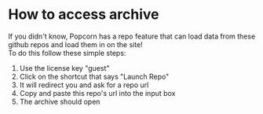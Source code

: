 # How to access archive
If you didn't know, Popcorn has a repo feature that can load data from these github repos and load them in on the site!</br>
To do this follow these simple steps:
1. Use the license key "guest"
2. Click on the shortcut that says "Launch Repo"
3. It will redirect you and ask for a repo url
4. Copy and paste this repo's url into the input box
5. The archive should open
